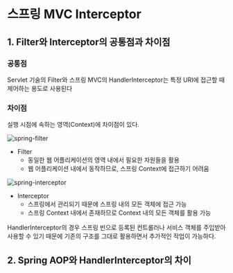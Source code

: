 # 스프링 MVC Interceptor

## 1. Filter와 Interceptor의 공통점과 차이점

### 공통점
Servlet 기술의 Filter와 스프링 MVC의 HandlerInterceptor는 특정 URI에 접근할 때 제어하는 용도로 사용된다

### 차이점
실행 시점에 속하는 영역(Context)에 차이점이 있다.

![spring-filter]()

- Filter
  - 동일한 웹 어플리케이션의 영역 내에서 필요한 자원들을 활용
  - 웹 어플리케이션 내에서 동작하므로, 스프링 Context에 접근하기 어려움

![spring-interceptor]()

- Interceptor
  - 스프링에서 관리되기 때문에 스프링 내의 모든 객체에 접근 가능
  - 스프링 Context 내에서 존재하므로 Context 내의 모든 객체를 활용 가능

HandlerInterceptor의 경우 스프링 빈으로 등록된 컨트롤러나 서비스 객체를 주입받아 사용할 수 있기 때문에 기존의 구조를 그대로 활용하면서 추가적인 작업이 가능하다.


## 2. Spring AOP와 HandlerInterceptor의 차이
